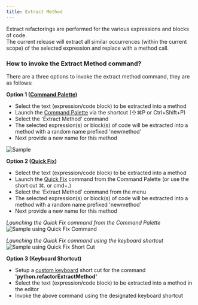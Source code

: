 ```yaml
---
title: Extract Method
---
```


Extract refactorings are performed for the various expressions and blocks of code.  
The current release will extract all similar occurrences (within the current scope) of the selected expression and replace with a method call.

### How to invoke the Extract Method command?
There are a three options to invoke the extract method command, they are as follows:

**Option 1 ([Command Palette](https://code.visualstudio.com/docs/editor/codebasics#_command-palette))**    
- Select the text (expression/code block) to be extracted into a method
- Launch the [Command Palette](https://code.visualstudio.com/docs/editor/codebasics#_command-palette) via the shortcut (⇧⌘P or Ctrl+Shift+P)
- Select the 'Extract Method' command
- The selected expression(s) or block(s) of code will be extracted into a method with a random name prefixed 'newmethod'
- Next provide a new name for this method

![Sample](https://raw.githubusercontent.com/DonJayamanne/pythonVSCode/master/images/refactorExtractMethodCmd.gif)

**Option 2 ([Quick Fix](https://code.visualstudio.com/docs/languages/csharp#_quick-fixes-suggestions))**  
- Select the text (expression/code block) to be extracted into a method
- Launch the [Quick Fix](https://code.visualstudio.com/docs/languages/csharp#_quick-fixes-suggestions) command from the Command Palette (or use the short cut ⌘. or cmd+.)
- Select the 'Extract Method' command from the menu
- The selected expression(s) or block(s) of code will be extracted into a method with a random name prefixed 'newmethod'
- Next provide a new name for this method

_Launching the Quick Fix command from the Command Palette_   
![Sample using Quick Fix Command](https://raw.githubusercontent.com/DonJayamanne/pythonVSCode/master/images/refactorExtractMethodQuickFix.gif)
   
_Launching the Quick Fix command using the keyboard shortcut_      
![Sample using Quick Fix Short Cut](https://raw.githubusercontent.com/DonJayamanne/pythonVSCode/master/images/refactorExtractMethod.gif)
  

**Option 3 (Keyboard Shortcut)**  
- Setup a [custom keyboard](https://code.visualstudio.com/docs/customization/keybindings#_customizing-shortcuts) short cut for the command **'python.refactorExtractMethod'**
- Select the text (expression/code block) to be extracted into a method in the editor
- Invoke the above command using the designated keyboard shortcut
